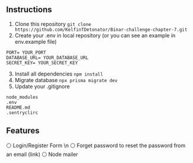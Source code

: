 ## Instructions
1) Clone this repository
```git clone https://github.com/KelfinTDetonator/Binar-challenge-chapter-7.git```
2) Create your .env in local repository (or you can see an example in env.example file)
```
PORT= YOUR_PORT
DATABASE_URL= YOUR_DATABASE_URL
SECRET_KEY= YOUR_SECRET_KEY
```
3) Install all dependencies ```npm install```
4) Migrate database ```npx prisma migrate dev```
5) Update your .gitignore
```
node_modules
.env
README.md
.sentryclirc
```
## Features
:white_circle: Login/Register Form \n
:white_circle: Forget password to reset the password from an email (link)
:white_circle: Node mailer
